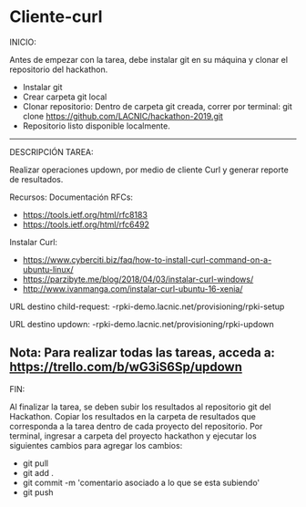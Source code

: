 # Cliente-curl

INICIO: 

Antes de empezar con la tarea, debe instalar git en su máquina y clonar el repositorio del hackathon.
 - Instalar git
 - Crear carpeta git local
 - Clonar repositorio: Dentro de carpeta git creada, correr por terminal:
 git clone https://github.com/LACNIC/hackathon-2019.git
 - Repositorio listo disponible localmente.

-----------------------------------------------------------------------
DESCRIPCIÓN TAREA:

Realizar operaciones updown, por medio de cliente Curl y generar reporte de resultados.

Recursos:
Documentación RFCs:
 - https://tools.ietf.org/html/rfc8183
 - https://tools.ietf.org/html/rfc6492

Instalar Curl: 
- https://www.cyberciti.biz/faq/how-to-install-curl-command-on-a-ubuntu-linux/
- https://parzibyte.me/blog/2018/04/03/instalar-curl-windows/
- http://www.ivanmanga.com/instalar-curl-ubuntu-16-xenia/

URL destino child-request:
 -rpki-demo.lacnic.net/provisioning/rpki-setup

URL destino updown:
 -rpki-demo.lacnic.net/provisioning/rpki-updown

Nota: Para realizar todas las tareas, acceda a: https://trello.com/b/wG3iS6Sp/updown
----------------------------------------------------------------------
FIN: 

Al finalizar la tarea, se deben subir los resultados al repositorio git del Hackathon. Copiar los resultados en la carpeta de resultados que corresponda a la tarea dentro de cada proyecto del repositorio.
Por terminal, ingresar a carpeta del proyecto hackathon y ejecutar los siguientes cambios para agregar los cambios:
- git pull 
- git add . 
- git commit -m 'comentario asociado a lo que se esta subiendo'
- git push

